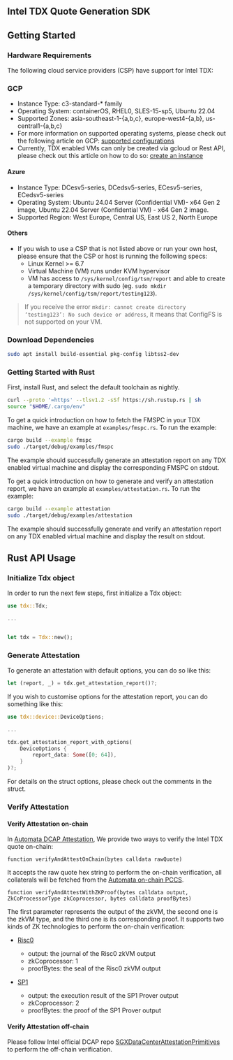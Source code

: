 ## Intel TDX Quote Generation SDK

## Getting Started
  
### Hardware Requirements
The following cloud service providers (CSP) have support for Intel TDX:

### GCP
- Instance Type: c3-standard-* family
- Operating System: containerOS, RHEL0, SLES-15-sp5, Ubuntu 22.04
- Supported Zones: asia-southeast-1-{a,b,c}, europe-west4-{a,b}, us-central1-{a,b,c} 
- For more information on supported operating systems, please check out the following article on GCP: [supported configurations](https://cloud.google.com/confidential-computing/confidential-vm/docs/supported-configurations#intel-tdx)
- Currently, TDX enabled VMs can only be created via gcloud or Rest API, please check out this article on how to do so: [create an instance](https://cloud.google.com/confidential-computing/confidential-vm/docs/create-a-confidential-vm-instance#gcloud)

#### Azure
- Instance Type: DCesv5-series, DCedsv5-series, ECesv5-series, ECedsv5-series
- Operating System:  Ubuntu 24.04 Server (Confidential VM)- x64 Gen 2 image, Ubuntu 22.04 Server (Confidential VM) - x64 Gen 2 image.
- Supported Region: West Europe, Central US, East US 2, North Europe

#### Others
- If you wish to use a CSP that is not listed above or run your own host, please ensure that the CSP or host is running the following specs:
  - Linux Kernel >= 6.7
  - Virtual Machine (VM) runs under KVM hypervisor 
  - VM has access to `/sys/kernel/config/tsm/report` and able to create a temporary directory with sudo (eg. `sudo mkdir /sys/kernel/config/tsm/report/testing123`).
> If you receive the error `mkdir: cannot create directory ‘testing123’: No such device or address`, it means that ConfigFS is not supported on your VM.

### Download Dependencies
```bash
sudo apt install build-essential pkg-config libtss2-dev
```
### Getting Started with Rust

First, install Rust, and select the default toolchain as nightly.
```bash
curl --proto '=https' --tlsv1.2 -sSf https://sh.rustup.rs | sh
source "$HOME/.cargo/env"
```
To get a quick introduction on how to fetch the FMSPC in your TDX machine, we have an example at `examples/fmspc.rs`. To run the example:
```bash
cargo build --example fmspc
sudo ./target/debug/examples/fmspc
```
The example should successfully generate an attestation report on any TDX enabled virtual machine and display the corresponding FMSPC on stdout.

To get a quick introduction on how to generate and verify an attestation report, we have an example at `examples/attestation.rs`. To run the example:
```bash
cargo build --example attestation
sudo ./target/debug/examples/attestation
```
The example should successfully generate and verify an attestation report on any TDX enabled virtual machine and display the result on stdout.

## Rust API Usage

### Initialize Tdx object

In order to run the next few steps, first initialize a Tdx object:

```rust
use tdx::Tdx;

...


let tdx = Tdx::new();
```

### Generate Attestation
To generate an attestation with default options, you can do so like this:
```rust
let (report, _) = tdx.get_attestation_report()?;
```

If you wish to customise options for the attestation report, you can do something like this:

```rust
use tdx::device::DeviceOptions;

...

tdx.get_attestation_report_with_options(
    DeviceOptions {
        report_data: Some([0; 64]),
    }
)?;
```

For details on the struct options, please check out the comments in the struct.

### Verify Attestation
#### Verify Attestation on-chain
In [Automata DCAP Attestation](https://github.com/automata-network/automata-dcap-attestation), We provide two ways to verify the Intel TDX quote on-chain:

```solidity
function verifyAndAttestOnChain(bytes calldata rawQuote)
```
It accepts the raw quote hex string to perform the on-chain verification, all collaterals will be fetched from the [Automata on-chain PCCS](https://github.com/automata-network/automata-on-chain-pccs).

```solidity
function verifyAndAttestWithZKProof(bytes calldata output, ZkCoProcessorType zkCoprocessor, bytes calldata proofBytes)
```
The first parameter represents the output of the zkVM, the second one is the zkVM type, and the third one is its corresponding proof. It supports two kinds of ZK technologies to perform the on-chain verification:

* [Risc0](https://github.com/risc0/risc0)
  - output: the journal of the Risc0 zkVM output
  - zkCoprocessor: 1
  - proofBytes: the seal of the Risc0 zkVM output

* [SP1](https://github.com/succinctlabs/sp1)
  - output: the execution result of the SP1 Prover output
  - zkCoprocessor: 2
  - proofBytes: the proof of the SP1 Prover output

#### Verify Attestation off-chain
Please follow Intel official DCAP repo [SGXDataCenterAttestationPrimitives](https://github.com/intel/SGXDataCenterAttestationPrimitives) to perform the off-chain verification.
